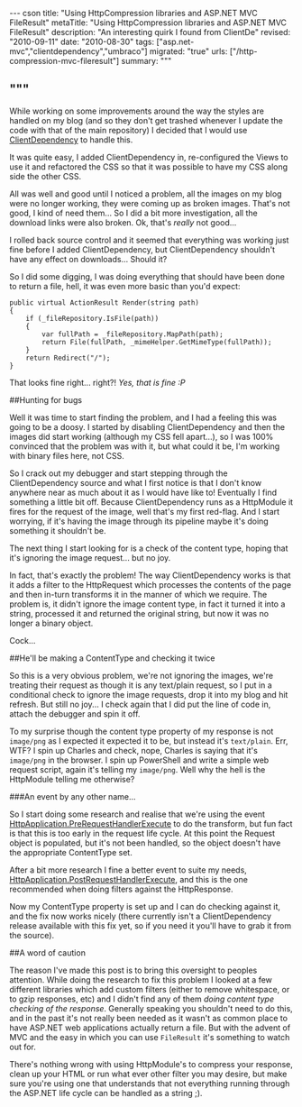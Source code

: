 --- cson
title: "Using HttpCompression libraries and ASP.NET MVC FileResult"
metaTitle: "Using HttpCompression libraries and ASP.NET MVC FileResult"
description: "An interesting quirk I found from ClientDe"
revised: "2010-09-11"
date: "2010-08-30"
tags: ["asp.net-mvc","clientdependency","umbraco"]
migrated: "true"
urls: ["/http-compression-mvc-fileresult"]
summary: """

"""
---
While working on some improvements around the way the styles are handled on my blog (and so they don't get trashed whenever I update the code with that of the main repository) I decided that I would use [ClientDependency][1] to handle this.

It was quite easy, I added ClientDependency in, re-configured the Views to use it and refactored the CSS so that it was possible to have my CSS along side the other CSS.

All was well and good until I noticed a problem, all the images on my blog were no longer working, they were coming up as broken images. That's not good, I kind of need them... So I did a bit more investigation, all the download links were also broken. Ok, that's *really* not good...

I rolled back source control and it seemed that everything was working just fine before I added ClientDependency, but ClientDependency shouldn't have any effect on downloads... Should it?

So I did some digging, I was doing everything that should have been done to return a file, hell, it was even more basic than you'd expect:

	public virtual ActionResult Render(string path)
	{
		if (_fileRepository.IsFile(path))
		{
			var fullPath = _fileRepository.MapPath(path);
			return File(fullPath, _mimeHelper.GetMimeType(fullPath));
		}
		return Redirect("/");
	}

That looks fine right... right?! *Yes, that is fine :P*

##Hunting for bugs

Well it was time to start finding the problem, and I had a feeling this was going to be a doosy. I started by disabling ClientDependency and then the images did start working (although my CSS fell apart...), so I was 100% convinced that the problem was with it, but what could it be, I'm working with binary files here, not CSS.

So I crack out my debugger and start stepping through the ClientDependency source and what I first notice is that I don't know anywhere near as much about it as I would have like to! Eventually I find something a little bit off. Because ClientDependency runs as a HttpModule it fires for the request of the image, well that's my first red-flag. And I start worrying, if it's having the image through its pipeline maybe it's doing something it shouldn't be.

The next thing I start looking for is a check of the content type, hoping that it's ignoring the image request... but no joy.

In fact, that's exactly the problem! The way ClientDependency works is that it adds a filter to the HttpRequest which processes the contents of the page and then in-turn transforms it in the manner of which we require. The problem is, it didn't ignore the image content type, in fact it turned it into a string, processed it and returned the original string, but now it was no longer a binary object.

Cock...

##He'll be making a ContentType and checking it twice

So this is a very obvious problem, we're not ignoring the images, we're treating their request as though it is any text/plain request, so I put in a conditional check to ignore the image requests, drop it into my blog and hit refresh. But still no joy... I check again that I did put the line of code in, attach the debugger and spin it off.

To my surprise though the content type property of my response is not `image/png` as I expected it expected it to be, but instead it's `text/plain`. Err, WTF? I spin up Charles and check, nope, Charles is saying that it's `image/png` in the browser. I spin up PowerShell and write a simple web request script, again it's telling my `image/png`. Well why the hell is the HttpModule telling me otherwise?

###An event by any other name...

So I start doing some research and realise that we're using the event [HttpApplication.PreRequestHandlerExecute][2] to do the transform, but fun fact is that this is too early in the request life cycle. At this point the Request object is populated, but it's not been handled, so the object doesn't have the appropriate ContentType set.

After a bit more research I fine a better event to suite my needs, [HttpApplication.PostRequestHandlerExecute][3], and this is the one recommended when doing filters against the HttpResponse.

Now my ContentType property is set up and I can do checking against it, and the fix now works nicely (there currently isn't a ClientDependency release available with this fix yet, so if you need it you'll have to grab it from the source).

##A word of caution

The reason I've made this post is to bring this oversight to peoples attention. While doing the research to fix this problem I looked at a few different libraries which add custom filters (either to remove whitespace, or to gzip responses, etc) and I didn't find any of them *doing content type checking of the response*. Generally speaking you shouldn't need to do this, and in the past it's not really been needed as it wasn't as common place to have ASP.NET web applications actually return a file. But with the advent of MVC and the easy in which you can use `FileResult` it's something to watch out for.

There's nothing wrong with using HttpModule's to compress your response, clean up your HTML or run what ever other filter you may desire, but make sure you're using one that understands that not everything running through the ASP.NET life cycle can be handled as a string ;).


  [1]: http://clientdependency.codeplex.com
  [2]: http://msdn.microsoft.com/en-us/library/system.web.httpapplication.prerequesthandlerexecute.aspx
  [3]: http://msdn.microsoft.com/en-us/library/system.web.httpapplication.PostRequestHandlerExecute.aspx

